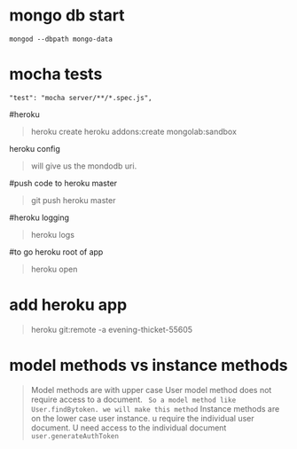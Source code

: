 # mongo db start
``` mongod --dbpath mongo-data ```

# mocha tests
``` "test": "mocha server/**/*.spec.js", ```

#heroku
> heroku create
> heroku addons:create mongolab:sandbox

heroku config
> will give us the mondodb uri.

#push code to heroku master
> git push heroku master

#heroku logging
> heroku logs

#to go heroku root of app
> heroku open

# add heroku app
> heroku git:remote -a evening-thicket-55605

# model methods vs instance methods
> Model methods are with upper case User
> model method does not require access to a document.
``` So a model method like User.findBytoken. we will make this method```
> Instance methods are on the lower case user instance.
> u require the individual user document. U need access to the individual document
``` user.generateAuthToken ```

